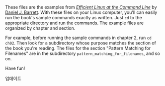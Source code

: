 These files are the examples from
[*Efficient Linux at the Command Line*](https://efficientlinux.com/)
by [Daniel J. Barrett](https://danieljbarrett.com/). With these files on your Linux computer,
you'll can easily run the book's sample commands exactly as
written. Just `cd` to the appropriate directory and run the
commands. The example files are organized by chapter and section.

For example, before running the sample commands in chapter 2, run `cd
ch02`. Then look for a subdirectory whose purpose matches the section
of the book you're reading. The files for the section "Pattern
Matching for Filenames" are in the subdirectory
`pattern_matching_for_filenames`, and so on.

Have fun!

업데이트
